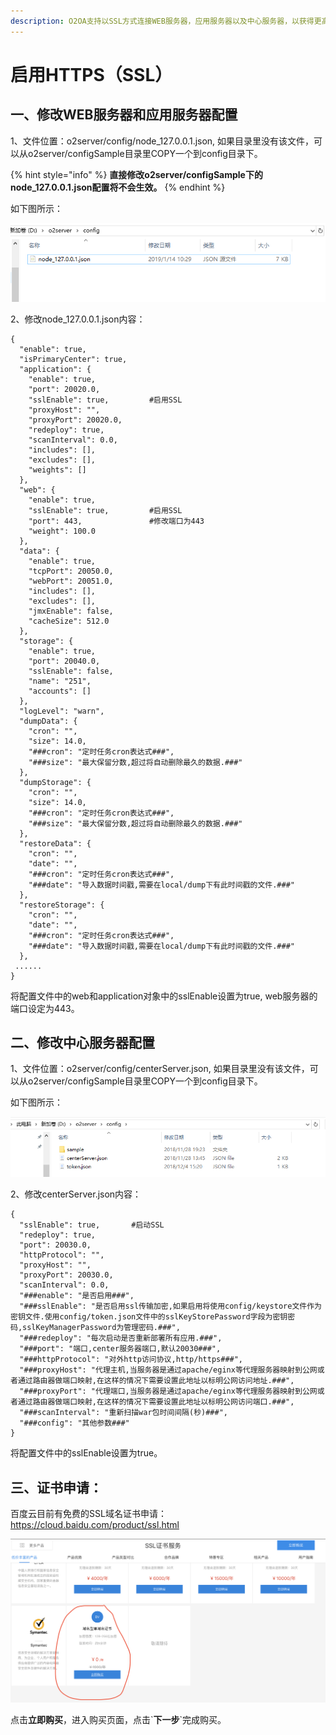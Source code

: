 ```yaml
---
description: O2OA支持以SSL方式连接WEB服务器，应用服务器以及中心服务器，以获得更高的网络安全性。
---
```


# 启用HTTPS（SSL）

##  **一、修改WEB服务器和应用服务器配置**

1、文件位置：o2server/config/node\_127.0.0.1.json, 如果目录里没有该文件，可以从o2server/configSample目录里COPY一个到config目录下。

{% hint style="info" %}
**直接修改o2server/configSample下的node\_127.0.0.1.json配置将不会生效。**
{% endhint %}

如下图所示：

![&#x590D;&#x5236;&#x914D;&#x7F6E;&#x6587;&#x4EF6;](../.gitbook/assets/892f3bd53ede2a1acddb7dd98db885988a6.jpg%20%281%29.webp)

2、修改node\_127.0.0.1.json内容：

```text
{
  "enable": true,
  "isPrimaryCenter": true,
  "application": {
    "enable": true,
    "port": 20020.0,
    "sslEnable": true,         #启用SSL
    "proxyHost": "",
    "proxyPort": 20020.0,
    "redeploy": true,
    "scanInterval": 0.0,
    "includes": [],
    "excludes": [],
    "weights": []
  },
  "web": {
    "enable": true,
    "sslEnable": true,         #启用SSL
    "port": 443,               #修改端口为443
    "weight": 100.0
  },
  "data": {
    "enable": true,
    "tcpPort": 20050.0,
    "webPort": 20051.0,
    "includes": [],
    "excludes": [],
    "jmxEnable": false,
    "cacheSize": 512.0
  },
  "storage": {
    "enable": true,
    "port": 20040.0,
    "sslEnable": false,
    "name": "251",
    "accounts": []
  },
  "logLevel": "warn",
  "dumpData": {
    "cron": "",
    "size": 14.0,
    "###cron": "定时任务cron表达式###",
    "###size": "最大保留分数,超过将自动删除最久的数据.###"
  },
  "dumpStorage": {
    "cron": "",
    "size": 14.0,
    "###cron": "定时任务cron表达式###",
    "###size": "最大保留分数,超过将自动删除最久的数据.###"
  },
  "restoreData": {
    "cron": "",
    "date": "",
    "###cron": "定时任务cron表达式###",
    "###date": "导入数据时间戳,需要在local/dump下有此时间戳的文件.###"
  },
  "restoreStorage": {
    "cron": "",
    "date": "",
    "###cron": "定时任务cron表达式###",
    "###date": "导入数据时间戳,需要在local/dump下有此时间戳的文件.###"
  },
 ......
}
```

将配置文件中的web和application对象中的sslEnable设置为true, web服务器的端口设定为443。

## **二、修改中心服务器配置**

1、文件位置：o2server/config/centerServer.json, 如果目录里没有该文件，可以从o2server/configSample目录里COPY一个到config目录下。

如下图所示：

![&#x590D;&#x5236;centerServer.json](../.gitbook/assets/742c0939a5fff8a82813ad8c58b25f7a2f7.jpg.webp)

2、修改centerServer.json内容：

```text
{
  "sslEnable": true,       #启动SSL
  "redeploy": true,
  "port": 20030.0,
  "httpProtocol": "",
  "proxyHost": "",
  "proxyPort": 20030.0,
  "scanInterval": 0.0,
  "###enable": "是否启用###",
  "###sslEnable": "是否启用ssl传输加密,如果启用将使用config/keystore文件作为密钥文件.使用config/token.json文件中的sslKeyStorePassword字段为密钥密码,sslKeyManagerPassword为管理密码.###",
  "###redeploy": "每次启动是否重新部署所有应用.###",
  "###port": "端口,center服务器端口,默认20030###",
  "###httpProtocol": "对外http访问协议,http/https###",
  "###proxyHost": "代理主机,当服务器是通过apache/eginx等代理服务器映射到公网或者通过路由器做端口映射,在这样的情况下需要设置此地址以标明公网访问地址.###",
  "###proxyPort": "代理端口,当服务器是通过apache/eginx等代理服务器映射到公网或者通过路由器做端口映射,在这样的情况下需要设置此地址以标明公网访问端口.###",
  "###scanInterval": "重新扫描war包时间间隔(秒)###",
  "###config": "其他参数###"
}
```

将配置文件中的sslEnable设置为true。

## **三、证书申请：**

百度云目前有免费的SSL域名证书申请：https://cloud.baidu.com/product/ssl.html

![](../.gitbook/assets/screen-shot-2019-02-27-at-10.27.52.png.webp)

 点击**立即购买**，进入购买页面，点击\`**下一步**\`完成购买。











